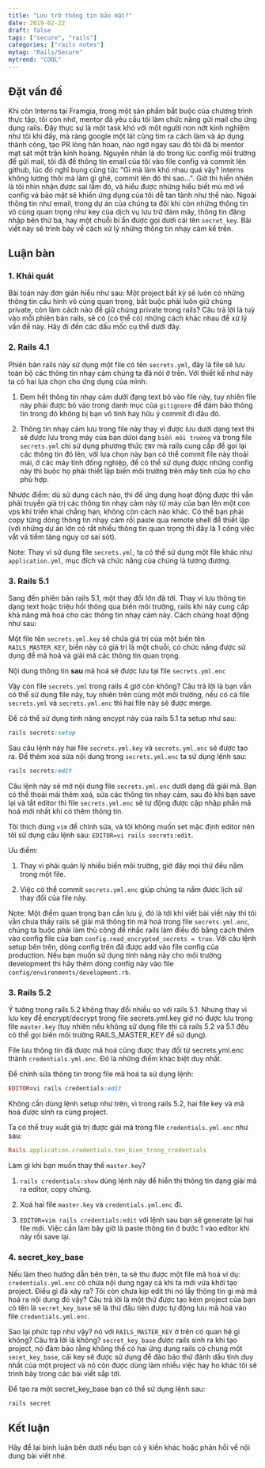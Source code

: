 ```yaml
---
title: "Lưu trữ thông tin bảo mật?"
date: 2019-02-22
draft: false
tags: ["secure", "rails"]
categories: ["rails notes"]
mytag: "Rails/Secure"
mytrend: "COOL"
---
```


## Đặt vấn đề

Khi còn Interns tại Framgia, trong một sản phẩm bắt buộc của chương trình thực tập, tôi còn nhớ, mentor đã yêu cầu tôi làm chức năng gửi mail cho ứng dụng rails. Đây thực sự là một task khó với một người non nớt kinh nghiệm như tôi khi đấy, mà ráng google một lát cũng tìm ra cách làm và áp dụng thành công, tạo PR lòng hân hoan, nào ngờ ngay sau đó tôi đã bị mentor mạt sát một trận kinh hoàng. Nguyên nhân là do trong lúc config môi trường để gửi mail, tôi đã để thông tin email của tôi vào file config và commit lên github, lúc đó nghĩ bụng cũng tức "Gì mà làm khó nhau quá vậy? Interns không lương thôi mà làm gì ghê, commit lên đó thì sao...". Giờ thì hiển nhiên là tôi nhìn nhận được sai lầm đó, và hiểu được những hiểu biết mù mờ về config và bảo mật sẽ khiến ứng dụng của tôi dễ tan tành như thế nào. Ngoài thông tin như email, trong dự án của chúng ta đôi khi còn những thông tin vô cùng quan trọng như key của dịch vụ lưu trữ đám mây, thông tin đăng nhập bên thứ ba, hay một chuỗi bí ẩn được gọi dưới cái tên `secret_key`. Bài viết này sẽ trình bày về cách xử lý những thông tin nhạy cảm kể trên.

## Luận bàn

### 1. Khái quát

Bài toán này đơn giản hiểu như sau: Một project bất kỳ sẽ luôn có những thông tin cấu hình vô cùng quan trọng, bắt buộc phải luôn giữ chúng private, còn làm cách nào để giữ chúng private trong rails?
Câu trả lời là tuỳ vào mỗi phiên bản rails, sẽ có (có thể có) những cách khác nhau để xử lý vấn đề này. Hãy đi đến các dấu mốc cụ thể dưới đây.

### 2. Rails 4.1

Phiên bản rails này sử dụng một file có tên `secrets.yml`, đây là file sẽ lưu toàn bộ các thông tin nhạy cảm chúng ta đã nói ở trên. 
Với thiết kế như này ta có hai lựa chọn cho ứng dụng của mình:
1. Đem hết thông tin nhạy cảm dưới đạng text bỏ vào file này, tuy nhiên file này phải được bỏ vào trong danh mục của `gitignore` để đảm bảo thông tin trong đó không bị bạn vô tình hay hữu ý commit đi đâu đó.

2. Thông tin nhạy cảm lưu trong file này thay vì được lưu dưới dạng text thì sẽ được lưu trong máy của bạn dứoi dạng `biến môi trường` và trong file `secrets.yml` chỉ sử dụng phương thức `ENV` mà rails cung cấp để gọi lại các thông tin đó lên, với lựa chọn này bạn có thể commit file này thoải mái, ở các máy tính đồng nghiệp, để có thể sử dụng được những config này thì buộc họ phải thiết lập biến môi trường trên máy tính của họ cho phù hợp.

Nhược điểm: dù sử dụng cách nào, thì để ứng dụng hoạt động được thì vẫn phải truyền giá trị các thông tin nhạy cảm này từ máy của bạn lên một con vps khi triển khai chẳng hạn, không còn cách nào khác. Có thể bạn phải copy từng dòng thông tin nhạy cảm rồi paste qua remote shell để thiết lập (với những dự án lớn có rất nhiều thông tin quan trọng thì đây là 1 công việc vất vả tiềm tàng nguy cơ sai sót).

Note: Thay vì sử dụng file `secrets.yml`, ta có thể sử dụng một file khác như `application.yml`, mục đích và chức năng của chúng là tương đương.

### 3. Rails 5.1

Sang đến phiên bản rails 5.1, một thay đổi lớn đã tới. Thay vì lưu thông tin dạng text hoặc triệu hồi thông qua biến môi trường, rails khi này cung cấp khả năng mã hoá cho các thông tin nhạy cảm này. 
Cách chúng hoạt động như sau: 

Một file tên `secrets.yml.key` sẽ chứa giá trị của một biến tên `RAILS_MASTER_KEY`, biến này có giá trị là một chuỗi, có chức năng được sử dụng để mã hoá và giải mã các thông tin quan trọng.

Nội dung thông tin **sau** mã hoá sẽ được lưu tại file `secrets.yml.enc`

Vậy còn file `secrets.yml` trong rails 4 giờ còn không? Câu trả lời là bạn vẫn có thể sử dụng file này, tuy nhiên trên cùng một môi trường, nếu có cả file `secrets.yml` và `secrets.yml.enc` thì hai file này sẽ được merge.

Để có thể sử dụng tính năng encypt này của rails 5.1 ta setup như sau:

```ruby
rails secrets:setup
```
Sau câu lệnh này hai file `secrets.yml.key` và `secrets.yml.enc` sẽ được tạo ra. Để thêm xoá sửa nội dung trong `secrets.yml.enc` ta sử dụng lệnh sau: 

```ruby
rails secrets:edit
```

Câu lệnh này sẽ mở nội dung file `secrets.yml.enc` dưới dạng đã giải mã. Bạn có thể thoải mái thêm xoá, sửa các thông tin nhạy cảm, sau đó khi bạn save lại và tắt editor thì file `secrets.yml.enc` sẽ tự động được cập nhập phần mã hoá mới nhất khi có thêm thông tin.

Tôi thích dùng `vim` để chỉnh sửa, và tôi không muốn set mặc định editor nên tôi sử dụng câu lệnh sau: `EDITOR=vi rails secrets:edit`.

Ưu điểm: 

1. Thay vì phải quản lý nhiều biến môi trường, giờ đây mọi thứ đều nằm trong một file.

2. Việc có thể commit `secrets.yml.enc` giúp chúng ta nắm được lịch sử thay đổi của file này.

Note: Một điểm quan trọng bạn cần lưu ý, đó là tới khi viết bài viết này thì tôi vẫn chưa thấy rails sẽ giải mã thông tin mã hoá trong file `secrets.yml.enc`, chúng ta buộc phải làm thủ công để nhắc rails làm điều đó bằng cách thêm vào config file của bạn `config.read_encrypted_secrets = true`. Với câu lệnh setup bên trên, dòng config trên đã được add vào file config của production. Nếu bạn muốn sử dụng tính năng này cho môi trường development thì hãy thêm dòng config này vào file `config/environments/development.rb`.

### 3. Rails 5.2

Ý tưởng trong rails 5.2 không thay đổi nhiều so với rails 5.1. Nhưng thay vì lưu key để encrypt/decrypt trong file secrets.yml.key giờ nó được lưu trong file `master.key` (tuy nhiên nếu không sử dụng file thì cả rails 5.2 và 5.1 đều có thể gọi biến môi trường RAILS_MASTER_KEY để sử dụng).

File lưu thông tin đã được mã hoá cũng được thay đổi từ secrets.yml.enc thành `credentials.yml.enc`.  Đó là những điểm khác biệt duy nhất.

Để chỉnh sửa thông tin trong file mã hoá ta sử dụng lệnh:

```ruby
EDITOR=vi rails credentials:edit
```
Không cần dùng lệnh setup như trên, vì trong rails 5.2, hai file key và mã hoá được sinh ra cùng project.

Ta có thể truy xuất giá trị được giải mã trong file `credentials.yml.enc` như sau: 

```ruby
Rails.application.credentials.ten_bien_trong_credentials
```

Làm gì khi bạn muốn thay thế `master.key`?

1. `rails credentials:show` dùng lệnh này để hiển thị thông tin dạng giải mã ra editor, copy chúng.

2. Xoá hai file `master.key` và `credentials.yml.enc` đi.

3. `EDITOR=vim rails credentials:edit` với lệnh sau bạn sẽ generate lại hai file mới. Việc cần làm bây giờ là paste thông tin ở bước 1 vào editor khi này rồi save lại. 

### 4. secret_key_base

Nếu làm theo hướng dẫn bên trên, ta sẽ thu được một file mã hoá ví dụ: `credentials.yml.enc` có chứa nội dung ngay cả khi ta mới vừa khởi tạo project. Điều gì đã xảy ra? Tôi còn chưa kịp edit thì nó lấy thông tin gì mà mã hoá ra nội dung đó vậy? Câu trả lời là một thứ được tạo kèm project của bạn có tên là `secret_key_base` sẽ là thứ đầu tiên được tự động lưu mã hoá vào file `credentials.yml.enc`.

Sao lại phức tạp như vậy? nó với `RAILS_MASTER_KEY` ở trên có quan hệ gì không? Câu trả lời là không? `secret_key_base` được rails sinh ra khi tạo project, nó đảm bảo rằng không thể có hai ứng dụng rails có chung một `secet_key_base`, cái key sẽ được sử dụng để đảo bảo thứ đánh dấu tính duy nhất của một project và nó còn được dùng làm nhiều việc hay ho khác tôi sẽ trình bày trong các bài viết sắp tới.

Để tạo ra một secret_key_base bạn có thể sử dụng lệnh sau:

```ruby
rails secret
```

## Kết luận

Hãy để lại bình luận bên dưới nếu bạn có ý kiến khác hoặc phản hồi về nội dung bài viết nhé.
                            